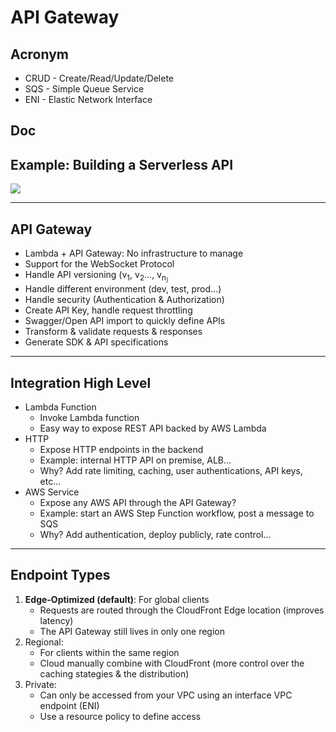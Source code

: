 # API Gateway

## Acronym
* CRUD - Create/Read/Update/Delete
* SQS - Simple Queue Service
* ENI - Elastic Network Interface

## Doc

## Example: Building a Serverless API
[<img src="https://i.imgur.com/gmRWOAP.png">](https://i.imgur.com/gmRWOAP.png)

---

## API Gateway
* Lambda + API Gateway: No infrastructure to manage
* Support for the WebSocket Protocol
* Handle API versioning (v<sub>1</sub>, v<sub>2</sub>..., v<sub>n<sub>)
* Handle different environment (dev, test, prod...)
* Handle security (Authentication & Authorization) 
* Create API Key, handle request throttling
* Swagger/Open API import to quickly define APIs
* Transform & validate requests & responses
* Generate SDK & API specifications

---

## Integration High Level
* Lambda Function
    * Invoke Lambda function
    * Easy way to expose REST API backed by AWS Lambda
* HTTP
    * Expose HTTP endpoints in the backend
    * Example: internal HTTP API on premise, ALB...
    * Why? Add rate limiting, caching, user authentications, API keys, etc...
* AWS Service
    * Expose any AWS API through the API Gateway?
    * Example: start an AWS Step Function workflow, post a message to SQS
    * Why? Add authentication, deploy publicly, rate control...   
    
---

## Endpoint Types
1) **Edge-Optimized (default)**: For global clients
    * Requests are routed through the CloudFront Edge location (improves latency)
    * The API Gateway still lives in only one region
2) Regional:
    * For clients within the same region
    * Cloud manually combine with CloudFront (more control over the caching stategies & the distribution)
3) Private:
    * Can only be accessed from your VPC using an interface VPC endpoint (ENI)
    * Use a resource policy to define access

